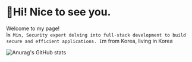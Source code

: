 # 🤗Hi! Nice to see you.

Welcome to my page! <br>
I`m Min, Security expert delving into full-stack development to build secure and efficient applications.
I`m from Korea, living in Korea


![Anurag's GitHub stats](https://github-readme-stats.vercel.app/api?username=anuraghazra&show_icons=true&theme=radical)

